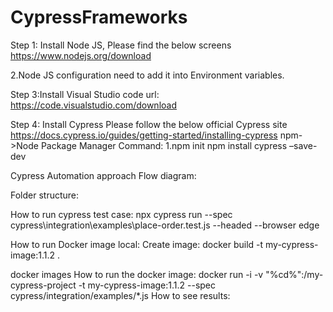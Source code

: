 # CypressFrameworks
Step 1: Install Node JS, Please find the below screens
https://www.nodejs.org/download
 
















2.Node JS configuration need to add it into Environment variables.
 

 

Step 3:Install Visual Studio code
url: https://code.visualstudio.com/download

Step 4: Install Cypress 
Please follow the below official Cypress site
https://docs.cypress.io/guides/getting-started/installing-cypress
npm->Node Package Manager
Command: 1.npm init
npm install cypress –save-dev









Cypress Automation approach Flow diagram:
 
Folder structure:

 
 
 

 


How to run cypress test case:
npx cypress run --spec cypress\integration\examples\place-order.test.js --headed --browser edge
 
 
How to run Docker image local:
Create image:
docker build -t my-cypress-image:1.1.2 .

docker images
How to run the docker image:
docker run -i -v "%cd%":/my-cypress-project -t my-cypress-image:1.1.2 --spec cypress/integration/examples/*.js
How to see results:
 





